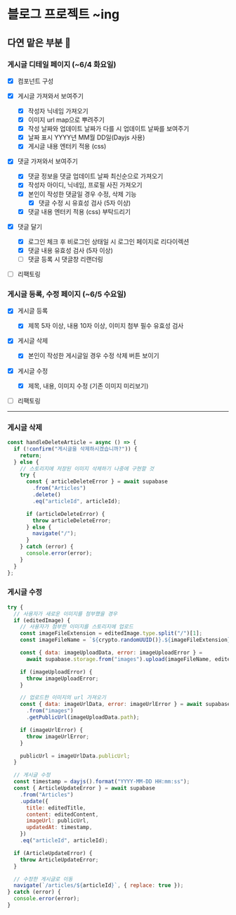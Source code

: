 # 블로그 프로젝트 ~ing

## 다연 맡은 부분 💪

### 게시글 디테일 페이지 (~6/4 화요일)

- [x] 컴포넌트 구성
- [x] 게시글 가져와서 보여주기

  - [x] 작성자 닉네임 가져오기
  - [x] 이미지 url map으로 뿌려주기
  - [x] 작성 날짜와 업데이트 날짜가 다를 시 업데이트 날짜를 보여주기
  - [x] 날짜 표시 YYYY년 MM월 DD일(Dayjs 사용)
  - [x] 게시글 내용 엔터키 적용 (css)

- [x] 댓글 가져와서 보여주기

  - [x] 댓글 정보을 댓글 업데이트 날짜 최신순으로 가져오기
  - [x] 작성자 아이디, 닉네임, 프로필 사진 가져오기
  - [x] 본인이 작성한 댓글일 경우 수정, 삭제 기능
    - [x] 댓글 수정 시 유효성 검사 (5자 이상)
  - [x] 댓글 내용 엔터키 적용 (css) 부탁드리기

- [x] 댓글 달기

  - [x] 로그인 체크 후 비로그인 상태일 시 로그인 페이지로 리다이렉션
  - [x] 댓글 내용 유효성 검사 (5자 이상)
  - [ ] 댓글 등록 시 댓글창 리랜더링

- [ ] 리팩토링

### 게시글 등록, 수정 페이지 (~6/5 수요일)

- [x] 게시글 등록

  - [x] 제목 5자 이상, 내용 10자 이상, 이미지 첨부 필수 유효성 검사

- [x] 게시글 삭제

  - [x] 본인이 작성한 게시글일 경우 수정 삭제 버튼 보이기

- [x] 게시글 수정

  - [x] 제목, 내용, 이미지 수정 (기존 이미지 미리보기)

- [ ] 리팩토링

---

### 게시글 삭제

```js
const handleDeleteArticle = async () => {
  if (!confirm("게시글을 삭제하시겠습니까?")) {
    return;
  } else {
    // 스토리지에 저장된 이미지 삭제하기 나중에 구현할 것
    try {
      const { articleDeleteError } = await supabase
        .from("Articles")
        .delete()
        .eq("articleId", articleId);

      if (articleDeleteError) {
        throw articleDeleteError;
      } else {
        navigate("/");
      }
    } catch (error) {
      console.error(error);
    }
  }
};
```

### 게시글 수정

```js
try {
  // 사용자가 새로운 이미지를 첨부했을 경우
  if (editedImage) {
    // 사용자가 첨부한 이미지를 스토리지에 업로드
    const imageFileExtension = editedImage.type.split("/")[1];
    const imageFileName = `${crypto.randomUUID()}.${imageFileExtension}`;

    const { data: imageUploadData, error: imageUploadError } =
      await supabase.storage.from("images").upload(imageFileName, editedImage);

    if (imageUploadError) {
      throw imageUploadError;
    }

    // 업로드한 이미지의 url 가져오기
    const { data: imageUrlData, error: imageUrlError } = await supabase.storage
      .from("images")
      .getPublicUrl(imageUploadData.path);

    if (imageUrlError) {
      throw imageUrlError;
    }

    publicUrl = imageUrlData.publicUrl;
  }

  // 게시글 수정
  const timestamp = dayjs().format("YYYY-MM-DD HH:mm:ss");
  const { ArticleUpdateError } = await supabase
    .from("Articles")
    .update({
      title: editedTitle,
      content: editedContent,
      imageUrl: publicUrl,
      updatedAt: timestamp,
    })
    .eq("articleId", articleId);

  if (ArticleUpdateError) {
    throw ArticleUpdateError;
  }

  // 수정한 게시글로 이동
  navigate(`/articles/${articleId}`, { replace: true });
} catch (error) {
  console.error(error);
}
```
